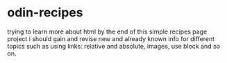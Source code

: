 # odin-recipes
trying to learn more about html
by the end of this simple recipes page project
i should gain and revise new and already
known info for different topics such as using
links: relative and absolute, images, use block and so on.
